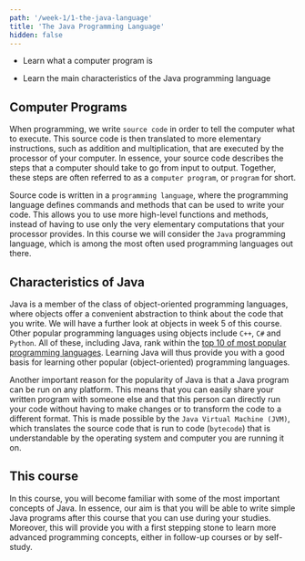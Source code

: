 ```yaml
---
path: '/week-1/1-the-java-language'
title: 'The Java Programming Language'
hidden: false
---
```


<text-box variant='learningObjectives' name='Learning Objectives'>

- Learn what a computer program is

- Learn the main characteristics of the Java programming language

</text-box>

## Computer Programs
When programming, we write `source code` in order to tell the computer what to execute.
This source code is then translated to more elementary instructions, such as addition and multiplication, that are executed by the processor of your computer.
In essence, your source code describes the steps that a computer should take to go from input to output.
Together, these steps are often referred to as a `computer program`, or `program` for short.

Source code is written in a `programming language`, where the programming language defines commands and methods that can be used to write your code.
This allows you to use more high-level functions and methods, instead of having to use only the very elementary computations that your processor provides.
In this course we will consider the `Java` programming language, which is among the most often used programming languages out there.

## Characteristics of Java
Java is a member of the class of object-oriented programming languages, where objects offer a convenient abstraction to think about the code that you write.
We will have a further look at objects in week 5 of this course.
Other popular programming languages using objects include `C++`, `C#` and `Python`.
All of these, including Java, rank within the [top 10 of most popular programming languages](https://octoverse.github.com/#top-languages).
Learning Java will thus provide you with a good basis for learning other popular (object-oriented) programming languages.

Another important reason for the popularity of Java is that a Java program can be run on any platform.
This means that you can easily share your written program with someone else and that this person can directly run your code without having to make changes or to transform the code to a different format.
This is made possible by the `Java Virtual Machine (JVM)`, which translates the source code that is run to code (`bytecode`) that is understandable by the operating system and computer you are running it on.

## This course
In this course, you will become familiar with some of the most important concepts of Java.
In essence, our aim is that you will be able to write simple Java programs after this course that you can use during your studies.
Moreover, this will provide you with a first stepping stone to learn more advanced programming concepts, either in follow-up courses or by self-study.
